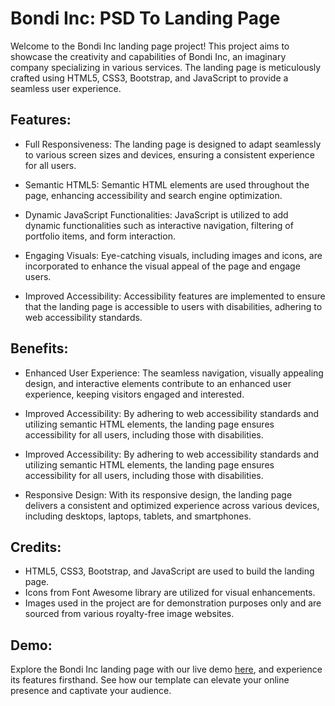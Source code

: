 # Bondi Inc: PSD To Landing Page

Welcome to the Bondi Inc landing page project! This project aims to showcase the creativity and capabilities of Bondi Inc, an imaginary company specializing in various services. The landing page is meticulously crafted using HTML5, CSS3, Bootstrap, and JavaScript to provide a seamless user experience.

## Features:

- Full Responsiveness: The landing page is designed to adapt seamlessly to various screen sizes and devices, ensuring a consistent experience for all users.

- Semantic HTML5: Semantic HTML elements are used throughout the page, enhancing accessibility and search engine optimization.

- Dynamic JavaScript Functionalities: JavaScript is utilized to add dynamic functionalities such as interactive navigation, filtering of portfolio items, and form interaction.

- Engaging Visuals: Eye-catching visuals, including images and icons, are incorporated to enhance the visual appeal of the page and engage users.

- Improved Accessibility: Accessibility features are implemented to ensure that the landing page is accessible to users with disabilities, adhering to web accessibility standards.


## Benefits:

- Enhanced User Experience: The seamless navigation, visually appealing design, and interactive elements contribute to an enhanced user experience, keeping visitors engaged and interested.

- Improved Accessibility: By adhering to web accessibility standards and utilizing semantic HTML elements, the landing page ensures accessibility for all users, including those with disabilities.

- Improved Accessibility: By adhering to web accessibility standards and utilizing semantic HTML elements, the landing page ensures accessibility for all users, including those with disabilities.

- Responsive Design: With its responsive design, the landing page delivers a consistent and optimized experience across various devices, including desktops, laptops, tablets, and smartphones.


## Credits:

- HTML5, CSS3, Bootstrap, and JavaScript are used to build the landing page.
- Icons from Font Awesome library are utilized for visual enhancements.
- Images used in the project are for demonstration purposes only and are sourced from various royalty-free image websites.

## Demo:

Explore the Bondi Inc landing page with our live demo [here](https://kareem-abd-al-muttalib.github.io/TiT-Community/), and experience its features firsthand. See how our template can elevate your online presence and captivate your audience.

